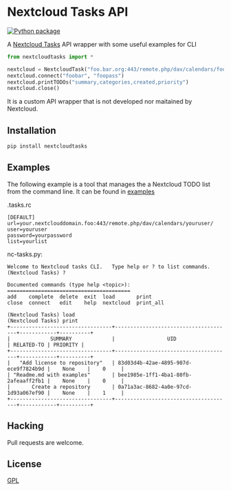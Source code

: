 # Nextcloud Tasks API

[![Python package](https://github.com/Sinkmanu/nextcloud-tasks/actions/workflows/test-todo.yml/badge.svg?branch=main)](https://github.com/Sinkmanu/nextcloud-tasks/actions/workflows/test-todo.yml)

A [Nextcloud Tasks](https://github.com/nextcloud/tasks) API wrapper with some useful examples for CLI

```py
from nextcloudtasks import *

nextcloud = NextcloudTask("foo.bar.org:443/remote.php/dav/calendars/foobar/", "Daily")
nextcloud.connect("foobar", "foopass")
nextcloud.printTODOs("summary,categories,created,priority")
nextcloud.close()
```

It is a custom API wrapper that is not developed nor maitained by Nextcloud. 

## Installation

```sh
pip install nextcloudtasks
```

## Examples

The following example is a tool that manages the a Nextcloud TODO list from the command line. It can be found in [examples](/examples)

.tasks.rc
```
[DEFAULT]
url=your.nextclouddomain.foo:443/remote.php/dav/calendars/youruser/
user=youruser
password=yourpassword
list=yourlist
```

nc-tasks.py:
```
Welcome to Nextcloud tasks CLI.   Type help or ? to list commands.
(Nextcloud Tasks) ?

Documented commands (type help <topic>):
========================================
add    complete  delete  exit  load       print    
close  connect   edit    help  nextcloud  print_all

(Nextcloud Tasks) load
(Nextcloud Tasks) print
+---------------------------------+--------------------------------------+------------+----------+
|             SUMMARY             |                 UID                  | RELATED-TO | PRIORITY |
+---------------------------------+--------------------------------------+------------+----------+
|   "Add license to repository"   | 83d03d4b-42ae-4895-907d-ece9f7824b9d |    None    |    0     |
| "Readme.md with examples"       | bee1985e-1ff1-4ba1-80fb-2afeaaff2fb1 |    None    |    0     |
|       Create a repository       | 0a71a3ac-8682-4a0e-97cd-1d93a067ef90 |    None    |    1     |
+---------------------------------+--------------------------------------+------------+----------+
```

## Hacking

Pull requests are welcome. 

## License

[GPL](https://www.gnu.org/licenses/gpl-3.0.txt)
